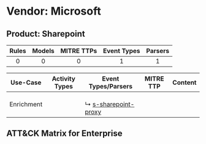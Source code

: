 Vendor: Microsoft
=================
Product: Sharepoint
-------------------
| Rules | Models | MITRE TTPs | Event Types | Parsers |
|:-----:|:------:|:----------:|:-----------:|:-------:|
|   0   |   0    |     0      |      1      |    1    |

|  Use-Case  | Activity Types | Event Types/Parsers                                                              | MITRE TTP | Content |
|:----------:| -------------- | -------------------------------------------------------------------------------- | --------- | ------- |
| Enrichment | <ul></li></ul> |  <br> ↳ [s-sharepoint-proxy](../Parsers/parserContent_s-sharepoint-proxy.md)<br> |           |         |

ATT&CK Matrix for Enterprise
----------------------------
